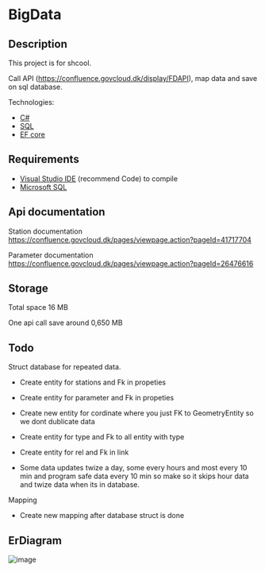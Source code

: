 # BigData

## Description

This project is for shcool.

Call API (https://confluence.govcloud.dk/display/FDAPI), map data and save on sql database.

Technologies: 
* <a href="https://learn.microsoft.com/en-us/dotnet/csharp/" target="_blank">C#</a>
* <a href="https://www.microsoft.com/en-us/sql-server/sql-server-downloads" target="_blank">SQL</a>
 * <a href="https://learn.microsoft.com/en-us/ef/core" target="_blank">EF core</a>

## Requirements

* <a href="https://code.visualstudio.com/" target="_blank">Visual Studio IDE</a> (recommend Code) to compile
* <a href="https://www.microsoft.com/en-us/sql-server/sql-server-downloads" target="_blank">Microsoft SQL</a>

## Api documentation

Station documentation 
https://confluence.govcloud.dk/pages/viewpage.action?pageId=41717704

Parameter documentation
https://confluence.govcloud.dk/pages/viewpage.action?pageId=26476616

## Storage

Total space 16 MB

One api call save around 0,650 MB

## Todo

Struct database for repeated data.

* Create entity for stations and Fk in propeties

* Create entity for parameter and Fk in propeties

* Create new entity for cordinate where you just FK to GeometryEntity so we dont dublicate data

* Create entity for type and Fk to all entity with type

* Create entity for rel and Fk in link

* Some data updates twize a day, some every hours and most every 10 min and program safe data every 10 min so make so it skips hour data and twize data when its in database.

Mapping

* Create new mapping after database struct is done

## ErDiagram

![image](https://github.com/ProKrillz/BigData/assets/93183911/73fdf035-dbde-4d49-9ce1-80b5db01a0b6)

